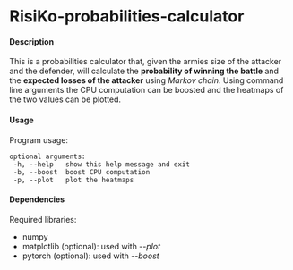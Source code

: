 # RisiKo-probabilities-calculator

#### Description

This is a probabilities calculator that, given the armies size of the attacker and the defender, will calculate the **probability of winning the battle** and the **expected losses of the attacker** using _Markov chain_. Using command line arguments the CPU computation can be boosted and the heatmaps of the two values can be plotted.
 
#### Usage
 
Program usage:
```
optional arguments:
 -h, --help   show this help message and exit
 -b, --boost  boost CPU computation
 -p, --plot   plot the heatmaps
 ```
 
#### Dependencies

Required libraries:
 - numpy
 - matplotlib (optional): used with _--plot_
 - pytorch (optional): used with _--boost_
